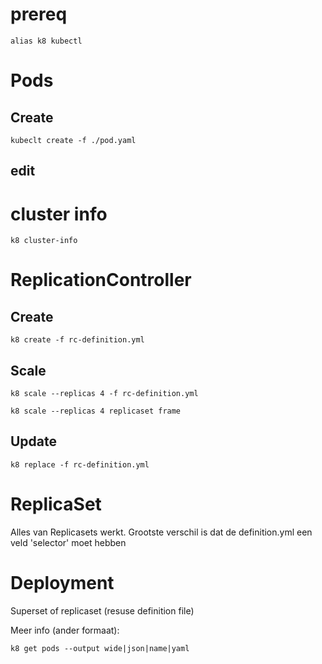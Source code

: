 # prereq

    alias k8 kubectl

# Pods

## Create
    
    kubeclt create -f ./pod.yaml

## edit

# cluster info

    k8 cluster-info

# ReplicationController

## Create

    k8 create -f rc-definition.yml

## Scale

    k8 scale --replicas 4 -f rc-definition.yml

    k8 scale --replicas 4 replicaset frame
    
## Update

    k8 replace -f rc-definition.yml


# ReplicaSet

Alles van Replicasets werkt. Grootste verschil is dat de definition.yml een veld 'selector' moet hebben

# Deployment

Superset of replicaset (resuse definition file)

Meer info (ander formaat):

    k8 get pods --output wide|json|name|yaml